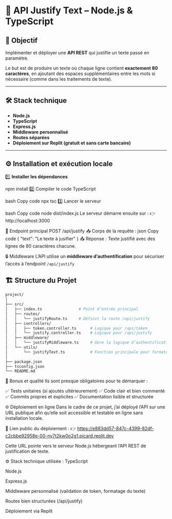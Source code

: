 # 🧾 API Justify Text – Node.js & TypeScript

## 🎯 Objectif

Implémenter et déployer une **API REST** qui justifie un texte passé en paramètre.

Le but est de produire un texte où chaque ligne contient **exactement 80 caractères**, en ajoutant des espaces supplémentaires entre les mots si nécessaire (comme dans les traitements de texte).

---

## 🛠️ Stack technique

- **Node.js**
- **TypeScript**
- **Express.js**
- **Middleware personnalisé**
- **Routes séparées**
- **Déploiement sur Replit (gratuit et sans carte bancaire)**

---

## ⚙️ Installation et exécution locale

1️⃣ **Installer les dépendances**

npm install
2️⃣ Compiler le code TypeScript

bash
Copy code
npx tsc
3️⃣ Lancer le serveur

bash
Copy code
node dist/index.js
Le serveur démarre ensuite sur :
👉 http://localhost:3000

🧩 Endpoint principal
POST /api/justify
📥 Corps de la requête :
json
Copy code
{
  "text": "Le texte à jusifier"
}
📤 Réponse :
Texte justifié avec des lignes de 80 caractères chacune.

🔒 Middleware
L’API utilise un **middleware d’authentification** pour sécuriser l’accès à l’endpoint `/api/justify`

## 🏗️ Structure du Projet

```bash
project/
│
├── src/
│   ├── index.ts                # Point d’entrée principal
│   ├── routes/
│   │   └── justifyRoute.ts     # Définit la route /api/justify
│   ├── controllers/
│   │   ├── token.controller.ts      # Logique pour /api/token
│   │   └── justify.controller.ts    # Logique pour /api/justify
│   ├── middleware/
│   │   └── justifyMiddleware.ts     # Gère la logique d’authentification
│   └── utils/
│       └── justifyText.ts           # Fonction principale pour formater le texte
│
├── package.json
├── tsconfig.json
└── README.md
```
🧪 Bonus et qualité
Ils sont presque obligatoires pour te démarquer :

✅ Tests unitaires (si ajoutés ultérieurement)
✅ Code clair et bien commenté
✅ Commits propres et explicites
✅ Documentation lisible et structurée

🌐 Déploiement en ligne
Dans le cadre de ce projet, j’ai déployé l’API sur une URL publique afin qu’elle soit accessible et testable en ligne sans installation locale.

🔗 Lien public du déploiement :
👉 https://e883dd57-847c-4399-82df-c2cbbe92958e-00-ny7t2kw0o2g1.picard.replit.dev

Cette URL pointe vers le serveur Node.js hébergeant l’API REST de justification de texte.

⚙️ Stack technique utilisée :
TypeScript

Node.js

Express.js

Middleware personnalisé (validation de token, formatage du texte)

Routes bien structurées (/api/justify)

Déploiement via Replit

